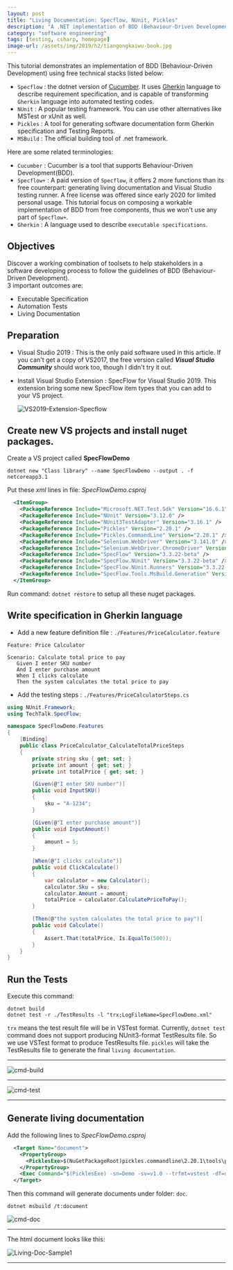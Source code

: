 ```yaml
---
layout: post
title: "Living Documentation: Specflow, NUnit, Pickles"
description: "A .NET implementation of BDD (Behaviour-Driven Development) enpowers development process with Executable Specification, Automation Tests and Living Documentation. Composed by open source projects: Specflow, Gherkin, NUnit and Pickles."
category: "software engineering"
tags: [testing, csharp, homepage]
image-url: /assets/img/2019/h2/tiangongkaiwu-book.jpg
---
```


This tutorial demonstrates an implementation of BDD (Behaviour-Driven Development) using free technical stacks listed below:

- `Specflow` : the dotnet version of [Cucumber](https://cucumber.io). It uses [Gherkin](https://cucumber.io/docs/gherkin/) language to describe requirement specification, and is capable of transforming `Gherkin` language into automated testing codes.
- `NUnit` : A popular testing framework. You can use other alternatives like MSTest or xUnit as well.
- `Pickles` : A tool for generating software documentation form Gherkin specification and Testing Reports.
- `MSBuild` : The official building tool of .net framework.

Here are some related terminologies: 

- `Cucumber` : Cucumber is a tool that supports Behaviour-Driven Development(BDD).
- `Specflow+` : A paid version of `Specflow`, it offers 2 more functions than its free counterpart: generating living documentation and Visual Studio testing runner. A free license was offered since early 2020 for limited personal usage.
This tutorial focus on composing a workable implementation of BDD from free components, thus we won't use any part of `Specflow+`.
- `Gherkin` : A language used to describe `executable specifications`.

## Objectives

Discover a working combination of toolsets to help stakeholders in a software developing process to follow the guidelines of BDD (Behaviour-Driven Development).  
3 important outcomes are:

- Executable Specification
- Automation Tests
- Living Documentation

## Preparation

- Visual Studio 2019 : This is the only paid software used in this article. If you can't get a copy of VS2017, the free version called ***Visual Studio Community*** should work too, though I didn't try it out.
- Install Visual Studio Extension : SpecFlow for Visual Studio 2019. This extension bring some new SpecFlow item types that you can add to your VS project.

    ![VS2019-Extension-Specflow](/assets/img/2020/20200616-vs2019-specflow-add-item.png)

## Create new VS projects and install nuget packages.

Create a VS project called **SpecFlowDemo**

```
dotnet new "Class library" --name SpecFlowDemo --output . -f netcoreapp3.1
```

Put these *xml* lines in file: *SpecFlowDemo.csproj*

```xml
  <ItemGroup>
    <PackageReference Include="Microsoft.NET.Test.Sdk" Version="16.6.1" />
    <PackageReference Include="NUnit" Version="3.12.0" />
    <PackageReference Include="NUnit3TestAdapter" Version="3.16.1" />
    <PackageReference Include="Pickles" Version="2.20.1" />
    <PackageReference Include="Pickles.CommandLine" Version="2.20.1" />
    <PackageReference Include="Selenium.WebDriver" Version="3.141.0" />
    <PackageReference Include="Selenium.WebDriver.ChromeDriver" Version="83.0.4103.3900" />
    <PackageReference Include="SpecFlow" Version="3.3.22-beta" />
    <PackageReference Include="SpecFlow.NUnit" Version="3.3.22-beta" />
    <PackageReference Include="SpecFlow.NUnit.Runners" Version="3.3.22-beta" />
    <PackageReference Include="SpecFlow.Tools.MsBuild.Generation" Version="3.3.22-beta" />
  </ItemGroup>
```

Run command: `dotnet restore` to setup all these nuget packages.

## Write specification in Gherkin language

- Add a new feature definition file : `./Features/PriceCalculator.feature`

```
Feature: Price Calculator

Scenario: Calculate total price to pay
   Given I enter SKU number
   And I enter purchase amount
   When I clicks calculate
   Then the system calculates the total price to pay
```

- Add the testing steps : `./Features/PriceCalculatorSteps.cs`

```cs
using NUnit.Framework;
using TechTalk.SpecFlow;

namespace SpecFlowDemo.Features
{
    [Binding]
    public class PriceCalculator_CalculateTotalPriceSteps
    {
        private string sku { get; set; }
        private int amount { get; set; }
        private int totalPrice { get; set; }

        [Given(@"I enter SKU number")]
        public void InputSKU()
        {
            sku = "A-1234";
        }

        [Given(@"I enter purchase amount")]
        public void InputAmount()
        {
            amount = 5;
        }

        [When(@"I clicks calculate")]
        public void ClickCalculate()
        {
            var calculator = new Calculator();
            calculator.Sku = sku;
            calculator.Amount = amount;
            totalPrice = calculator.CalculatePriceToPay();
        }

        [Then(@"the system calculates the total price to pay")]
        public void Calculate()
        {
            Assert.That(totalPrice, Is.EqualTo(500));
        }
    }
}
```

## Run the Tests

Execute this command: 

```
dotnet build
dotnet test -r ./TestResults -l "trx;LogFileName=SpecFlowDemo.xml"
```

`trx` means the test result file will be in VSTest format. 
Currently, `dotnet test` command does not support producing NUnit3-format TestResults file. 
So we use VSTest format to produce TestResults file. 
`pickles` will take the TestResults file to generate the final `living documentation`.

---

   ![cmd-build](/assets/img/2020/20200616-cmd-build.png)

---

   ![cmd-test](/assets/img/2020/20200616-cmd-test.png)

---

## Generate living documentation

Add the following lines to *SpecFlowDemo.csproj*

```xml
  <Target Name="document">
    <PropertyGroup>
      <PicklesExe>$(NuGetPackageRoot)pickles.commandline\2.20.1\tools\pickles.exe</PicklesExe>
    </PropertyGroup>
    <Exec Command="$(PicklesExe) -sn=Demo -sv=v1.0 --trfmt=vstest -df=dhtml -f=./Features  -o=./doc --lr=TestResults\SpecFlowDemo.xml" />
  </Target>
```

Then this command will generate documents under folder: `doc`.

```
dotnet msbuild /t:document
```

   ![cmd-doc](/assets/img/2020/20200616-cmd-documentation.png)

---

The html document looks like this:

   ![Living-Doc-Sample1](/assets/img/2020/20200616-living-doc-sample1.png)

---